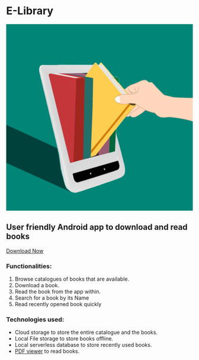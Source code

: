 # E-Library  
![E Library Logo](images/elib-logo1.png)
## User friendly Android app to download and read books  
[Download Now](https://elibgithub.github.io)  
### Functionalities:  
1. Browse catalogues of books that are available.
2. Download a book.
3. Read the book from the app within.
4. Search for a book by its Name
5. Read recently opened book quickly
### Technologies used:
* Cloud storage to store the entire catalogue and the books.
* Local File storage to store books offline.
* Local serverless database to store recently used books.
* [PDF viewer](https://github.com/barteksc/AndroidPdfViewer) to read books.

